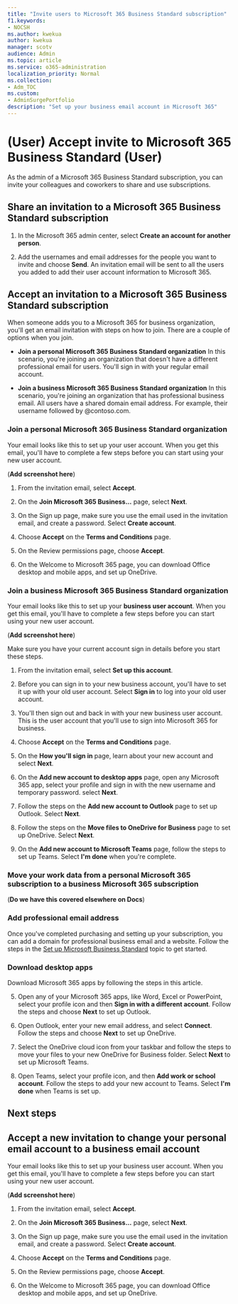 ```yaml
---
title: "Invite users to Microsoft 365 Business Standard subscription"
f1.keywords:
- NOCSH
ms.author: kwekua
author: kwekua
manager: scotv
audience: Admin
ms.topic: article
ms.service: o365-administration
localization_priority: Normal
ms.collection: 
- Adm_TOC
ms.custom: 
- AdminSurgePortfolio
description: "Set up your business email account in Microsoft 365"
---
```


# (User) Accept invite to Microsoft 365 Business Standard (User)

As the admin of a Microsoft 365 Business Standard subscription, you can invite your colleagues and coworkers to share and use subscriptions.

## Share an invitation to a Microsoft 365 Business Standard subscription

1. In the Microsoft 365 admin center, select **Create an account for another person**.

2. Add the usernames and email addresses for the people you want to invite and choose **Send**. An invitation email will be sent to all the users you added to add their user account information to Microsoft 365.

## Accept an invitation to a Microsoft 365 Business Standard subscription

When someone adds you to a Microsoft 365 for business organization, you'll get an email invitation with steps on how to join. There are a couple of options when you join.

- **Join a personal Microsoft 365 Business Standard organization**  In this scenario, you're joining an organization that doesn't have a different professional email for users. You'll sign in with your regular email account.

- **Join a business Microsoft 365 Business Standard organization**  In this scenario, you're joining an organization that has professional business email. All users have a shared domain email address. For example, their username followed by @contoso.com.

### Join a personal Microsoft 365 Business Standard organization

Your email looks like this to set up your user account. When you get this email, you'll have to complete a few steps before you can start using your new user account.

(**Add screenshot here**)

1. From the invitation email, select **Accept**.

2. On the **Join Microsoft 365 Business...** page, select **Next**.

3. On the Sign up page, make sure you use the email used in the invitation email, and create a password. Select **Create account**.

3. Choose **Accept** on the **Terms and Conditions** page.

1. On the Review permissions page, choose **Accept**.

1. On the Welcome to Microsoft 365 page, you can download Office desktop and mobile apps, and set up OneDrive.

### Join a business Microsoft 365 Business Standard organization

Your email looks like this to set up your **business user account**. When you get this email, you'll have to complete a few steps before you can start using your new user account.

(**Add screenshot here**)

Make sure you have your current account sign in details before you start these steps.

1. From the invitation email, select **Set up this account**.

2. Before you can sign in to your new business account, you'll have to set it up with your old user account. Select **Sign in** to log into your old user account.

1. You'll then sign out and back in with your new business user account. This is the user account that you'll use to sign into Microsoft 365 for business.

3. Choose **Accept** on the **Terms and Conditions** page.

1. On the **How you'll sign in** page, learn about your new account and select **Next**.

1. On the **Add new account to desktop apps** page, open any Microsoft 365 app, select your profile and sign in with the new username and temporary password. select **Next**.

1. Follow the steps on the **Add new account to Outlook** page to set up Outlook. Select **Next**.

1. Follow the steps on the **Move files to OneDrive for Business** page to set up OneDrive. Select **Next**.

1. On the **Add new account to Microsoft Teams** page, follow the steps to set up Teams. Select **I'm done** when you're complete.

### Move your work data from a personal Microsoft 365 subscription to a business Microsoft 365 subscription

(**Do we have this covered elsewhere on Docs**)

### Add professional email address

Once you've completed purchasing and setting up your subscription, you can add a domain for professional business email and a website. Follow the steps in the [Set up Microsoft Business Standard](../setup/setup-business-standard.md) topic to get started.

### Download desktop apps

Download Microsoft 365 apps by following the steps in this article.

5. Open any of your Microsoft 365 apps, like Word, Excel or PowerPoint, select your profile icon and then **Sign in with a different account**. Follow the steps and choose **Next** to set up Outlook.

6. Open Outlook, enter your new email address, and select **Connect**. Follow the steps and choose **Next** to set up OneDrive.

7. Select the OneDrive cloud icon from your taskbar and follow the steps to move your files to your new OneDrive for Business folder. Select **Next** to set up Microsoft Teams.

8. Open Teams, select your profile icon, and then **Add work or school account**. Follow the steps to add your new account to Teams. Select **I'm done** when Teams is set up.

## Next steps

## Accept a new invitation to change your personal email account to a business email account

Your email looks like this to set up your business user account. When you get this email, you'll have to complete a few steps before you can start using your new user account.

(**Add screenshot here**)

1. From the invitation email, select **Accept**.

2. On the **Join Microsoft 365 Business...** page, select **Next**.

3. On the Sign up page, make sure you use the email used in the invitation email, and create a password. Select **Create account**.

3. Choose **Accept** on the **Terms and Conditions** page.

1. On the Review permissions page, choose **Accept**.

1. On the Welcome to Microsoft 365 page, you can download Office desktop and mobile apps, and set up OneDrive.

